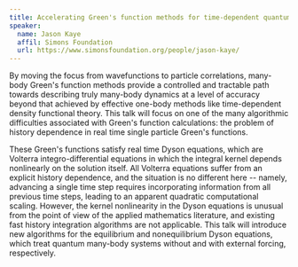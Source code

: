 ```yaml
---
title: Accelerating Green's function methods for time-dependent quantum many-body calculations: fast history integration for Dyson equations
speaker:
  name: Jason Kaye 
  affil: Simons Foundation
  url: https://www.simonsfoundation.org/people/jason-kaye/
---
```


By moving the focus from wavefunctions to particle correlations, many-body Green's function methods provide a controlled and tractable path towards describing truly many-body dynamics at a level of accuracy beyond that achieved by effective one-body methods like time-dependent density functional theory. This talk will focus on one of the many algorithmic difficulties associated with Green's function calculations: the problem of history dependence in real time single particle Green's functions.

These Green's functions satisfy real time Dyson equations, which are Volterra integro-differential equations in which the integral kernel depends nonlinearly on the solution itself. All Volterra equations suffer from an explicit history dependence, and the situation is no different here -- namely, advancing a single time step requires incorporating information from all previous time steps, leading to an apparent quadratic computational scaling. However, the kernel nonlinearity in the Dyson equations is unusual from the point of view of the applied mathematics literature, and existing fast history integration algorithms are not applicable. This talk will introduce new algorithms for the equilibrium and nonequilibrium Dyson equations, which treat quantum many-body systems without and with external forcing, respectively.
